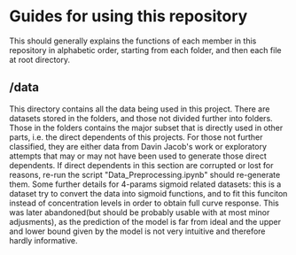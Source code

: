 # Guides for using this repository
This should generally explains the functions of each member in this repository in alphabetic order, starting from each folder, and then each file at root directory.
## /data
This directory contains all the data being used in this project. There are datasets stored in the folders, and those not divided further into folders. Those in the folders contains the major subset that is directly used in other parts, i.e. the direct dependents of this projects. For those not further classified, they are either data from Davin Jacob's work or exploratory attempts that may or may not have been used to generate those direct dependents.
If direct dependents in this section are corrupted or lost for reasons, re-run the script "Data_Preprocessing.ipynb" should re-generate them.
Some further details for 4-params sigmoid related datasets: this is a dataset try to convert the data into sigmoid functions, and to fit this funciton instead of concentration levels in order to obtain full curve response. This was later abandoned(but should be probably usable with at most minor adjusments), as the prediction of the model is far from ideal and the upper and lower bound given by the model is not very intuitive and therefore hardly informative.

